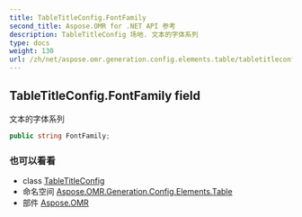 ```yaml
---
title: TableTitleConfig.FontFamily
second_title: Aspose.OMR for .NET API 参考
description: TableTitleConfig 场地. 文本的字体系列
type: docs
weight: 130
url: /zh/net/aspose.omr.generation.config.elements.table/tabletitleconfig/fontfamily/
---
```

## TableTitleConfig.FontFamily field

文本的字体系列

```csharp
public string FontFamily;
```

### 也可以看看

* class [TableTitleConfig](../)
* 命名空间 [Aspose.OMR.Generation.Config.Elements.Table](../../tabletitleconfig/)
* 部件 [Aspose.OMR](../../../)


